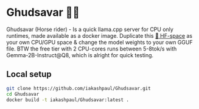 # Ghudsavar 🏇🏻

Ghudsavar (Horse rider) - Is a quick llama.cpp server for CPU only runtimes, made available as a docker image. Duplicate this [🤗 HF-space](https://huggingface.co/spaces/iAkashPaul/Ghudsavar) as your own CPU/GPU space & change the model weights to your own GGUF file. BTW the free tier with 2 CPU-cores runs between 5-8tok/s with Gemma-2B-Instruct@Q8, which is alright for quick testing.

## Local setup

```bash
git clone https://github.com/iakashpaul/Ghudsavar.git
cd Ghudsavar
docker build -t iakashpaul/Ghudsavar:latest .
```
